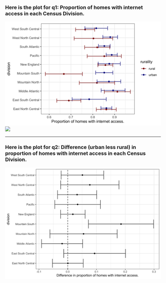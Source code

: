 
### Here is the plot for q1: Proportion of homes with internet access in each Census Division.

![](./w4_p2_q1_plot.png) <img src="image" width="40%">

---

### Here is the plot for q2: Difference (urban less rural) in proportion of homes with internet access in each Census Division. 

![](./w4_p2_q2_plot.png)
